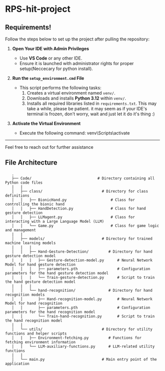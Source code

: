 # RPS-hit-project

## Requirements!
Follow the steps below to set up the project after pulling the repository:

1. **Open Your IDE with Admin Privileges**
   - Use **VS Code** or any other IDE.
   - Ensure it is launched with administrator rights for proper setup(Neccecary for python install).

2. **Run the `setup_environment.cmd` File**
   - This script performs the following tasks:
     1. Creates a virtual environment named `venv/`.
     2. Downloads and installs **Python 3.12** within `venv/`.
     3. Installs all required libraries listed in `requirements.txt`.
     This may take a while, please be patient. it may seem as if your IDE's terminal is frozen, don't worry, wait and just let it do it's thing :)

3. **Activate the Virtual Environment**
   - Execute the following command:
     venv\Scripts\activate

---

Feel free to reach out for further assistance


## File Architecture
```
   .
   ├── Code/                              # Directory containing all Python code files
   |   |
   │   ├── class/                           # Directory for class definitions
   │   │   ├── BionicHand.py                    # Class for controlling the bionic hand
   │   │   ├── HandDetection.py                 # Class for hand gesture detection
   │   │   ├── LLMagent.py                      # Class for interacting with a Large Language Model (LLM)
   │   │   └── Game.py                          # Class for game logic and management
   |   |
   │   ├── models/                          # Directory for trained machine learning models
   |   |   |
   │   │   ├── Hand-Gesture-Detection/         # Directory for hand gesture detection model
   |   |   |   ├── Gesture-detection-model.py      # Neural Network Model for hand gesture detection
   │   │   │   ├── parameters.pth                  # Configuration parameters for the hand gesture detection model
   │   │   |   └── Train-gesture-detection.py      # Script to train the hand gesture detection model
   |   |   |
   │   │   └── hand-recognition/               # Directory for hand recognition models
   │   │       ├── Hand-recognition-model.py       # Neural Network Model for hand recognition
   │   │       ├── parameters.pth                  # Configuration parameters for the hand recognition model
   │   │       └── Train-hand-recognition.py       # Script to train the hand recognition model
   |   |
   │   └── utils/                           # Directory for utility functions and helper scripts
   │   |   ├── Environment-fetching.py         # Functions for fetching environment information
   │   |   └── LLM-auxiliary-functions.py      # LLM-related utility functions
   |   |
   │   └── main.py                          # Main entry point of the application
```

